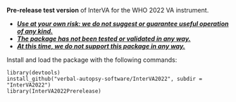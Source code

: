 **Pre-release test version** of InterVA for the WHO 2022 VA instrument. 


* <ins>**_Use at your own risk: we do not suggest or guarantee useful operation of any kind._**</ins>
* <ins>**_The package has not been tested or validated in any way._**</ins>
* <ins>**_At this time, we do not support this package in any way._**</ins>

Install and load the package with the following commands:

```
library(devtools)
install_github("verbal-autopsy-software/InterVA2022", subdir = "InterVA2022")
library(InterVA2022Prerelease)
```
